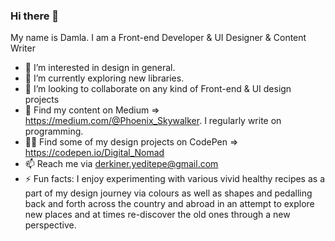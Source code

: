 ### Hi there 👋 

My name is Damla. I am a Front-end Developer & UI Designer & Content Writer

- 👀 I’m interested in design in general.
- 🌱 I’m currently exploring new libraries.
- 💞️ I’m looking to collaborate on any kind of Front-end & UI design projects
- 🔎 Find my content on Medium => https://medium.com/@Phoenix_Skywalker. I regularly write on programming.
- 🧑‍🎨 Find some of my design projects on CodePen =>  https://codepen.io/Digital_Nomad
- 📫 Reach me via derkiner.yeditepe@gmail.com
- ⚡ Fun facts: I enjoy experimenting with various vivid healthy recipes as a part of my design journey via
colours as well as shapes and pedalling back and forth across the country and abroad in an attempt to explore new
places and at times re-discover the old ones through a new perspective.

